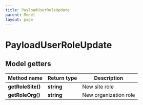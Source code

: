 ```yaml
---
title: PayloadUserRoleUpdate
parent: Model
layout: page
---
```


# PayloadUserRoleUpdate

## Model getters

Method name | Return type | Description
------------ | ------------- | -------------
**getRoleSite()** | **string** | New site role
**getRoleOrg()** | **string** | New organization role

